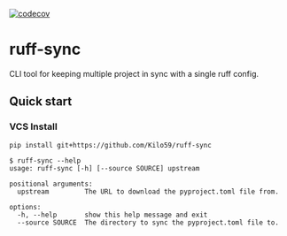 [![codecov](https://codecov.io/gh/Kilo59/ruff-sync/graph/badge.svg?token=kMZw0XtoFW)](https://codecov.io/gh/Kilo59/ruff-sync)

# ruff-sync

CLI tool for keeping multiple project in sync with a single ruff config.

## Quick start


<!-- ### PyPi Install

```console
pip install ruff-sync
``` -->

### VCS Install

```console
pip install git+https://github.com/Kilo59/ruff-sync
```

```console
$ ruff-sync --help
usage: ruff-sync [-h] [--source SOURCE] upstream

positional arguments:
  upstream         The URL to download the pyproject.toml file from.

options:
  -h, --help       show this help message and exit
  --source SOURCE  The directory to sync the pyproject.toml file to.
```
